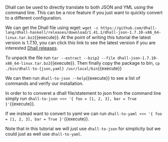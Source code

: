 Dhall can be used to directly translate to both JSON and YML using the command line. This can be a nice feature if you just want to quickly convert to a different configuration.
<!--- 
For the purposes of this tutorial the dhall-to-json have already been configured. If you want to install on your own machine please go to this link: [Installation guide](https://docs.dhall-lang.org/tutorials/Getting-started_Generate-JSON-or-YAML.html#installation).
--->

We can get the Dhall file using wget: `wget -c https://github.com/dhall-lang/dhall-haskell/releases/download/1.41.1/dhall-json-1.7.10-x86_64-linux.tar.bz2`{{execute}}. At the point of writing this tutorial the latest version is 1.7.10, you can click this link to see the latest version if you are interested [Dhall releases](https://github.com/dhall-lang/dhall-haskell/releases). 

To unpack the file run `tar --extract --bzip2 --file dhall-json-1.7.10-x86_64-linux.tar.bz2`{{execute}}. Then finally copy the package to bin, `cp ./bin/dhall-to-{json,yaml} /usr/local/bin`{{execute}}

We can then run `dhall-to-json --help`{{execute}} to see a list of commands and verify our installation.

In order to to converet a dhall file/statement to json from the command line simply run  `dhall-to-json <<< '{ foo = [1, 2, 3], bar = True }'`{{execute}}.

If we instead want to convert to yaml we can run `dhall-to-yaml <<< '{ foo = [1, 2, 3], bar = True }'`{{execute}}. 

Note that in this tutorial we will just use `dhall-to-json` for simplicity but we could just as well use `dhall-to-yaml`.

